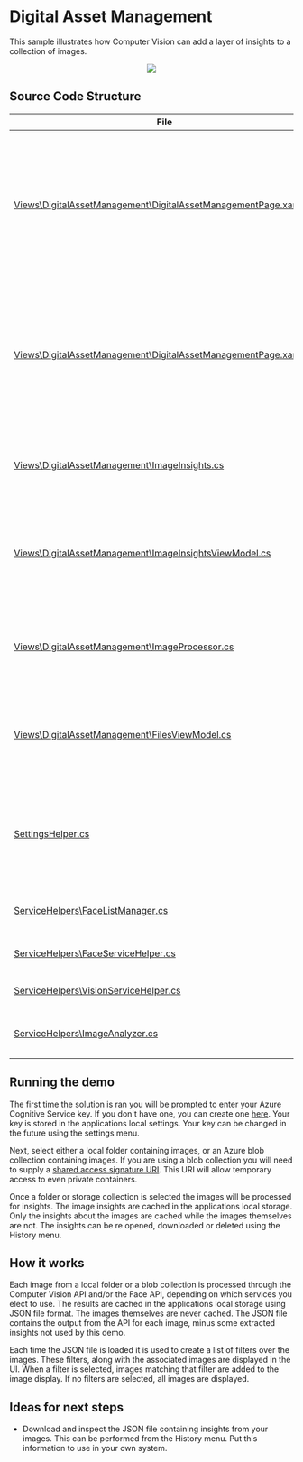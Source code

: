 # Digital Asset Management
This sample illustrates how Computer Vision can add a layer of insights to a collection of images. 

<p align="center">
  <img src="DigitalAssetManegement.jpg" />
</p>


## Source Code Structure
| File | Description |
|-------------|-------------|
| [Views\DigitalAssetManagement\DigitalAssetManagementPage.xaml](../Kiosk/Views/DigitalAssetManagement/DigitalAssetManagementPage.xaml) | Main XAML for the solution template. It displays the images along with its associated filters.  It also contains the UI to manage your cached insights extracted from your images.|
| [Views\DigitalAssetManagement\DigitalAssetManagementPage.xaml.cs](../Kiosk/Views/DigitalAssetManagement/DigitalAssetManagementPage.xaml.cs) | Code behind for the XAML UI. It contains basic support for the UI.  It also hosts an instance of a FileViewModel, your current image insights and ImageProcesser use to run the demo.|
| [Views\DigitalAssetManagement\ImageInsights.cs](../Kiosk/Views/DigitalAssetManagement/ImageInsights.cs) | POCO object representing insights extracted from each of your images.|
| [Views\DigitalAssetManagement\ImageInsightsViewModel.cs](../Kiosk/Views/DigitalAssetManagement/ImageInsightsViewModel.cs) | A wrapper around the ImageInsights object to support data binding to the UI and filtering the image collection.|
| [Views\DigitalAssetManagement\ImageProcessor.cs](../Kiosk/Views/DigitalAssetManagement/ImageProcessor.cs) | Uses your Azure Cognitive Service to extract ImageInsights from your images.|
| [Views\DigitalAssetManagement\FilesViewModel.cs](../Kiosk/Views/DigitalAssetManagement/FilesViewModel.cs) | CRUD operations for ImageInsights.  Stores them in JSON format within the applications local storage.|
| [SettingsHelper.cs](../Kiosk/SettingsHelper.cs) | Stores your Azure key and other settings in the application local storage.  Also configures service helpers to use your Azure key.|
| [ServiceHelpers\FaceListManager.cs](../Kiosk/ServiceHelpers/FaceListManager.cs) | Azure service helper to identify unique faces.|
| [ServiceHelpers\FaceServiceHelper.cs](../Kiosk/ServiceHelpers/FaceServiceHelper.cs) | Azure service helper for the Face API.|
| [ServiceHelpers\VisionServiceHelper.cs](../Kiosk/ServiceHelpers/VisionServiceHelper.cs) | Azure service helper for the Vision API.|
| [ServiceHelpers\ImageAnalyzer.cs](../Kiosk/ServiceHelpers/ImageAnalyzer.cs) | Helps run the Face and Vision API upon an image.|


## Running the demo

The first time the solution is ran you will be prompted to enter your Azure Cognitive Service key.  If you don't have one, you can create one [here](https://ms.portal.azure.com/#create/Microsoft.CognitiveServicesAllInOne).  Your key is stored in the applications local settings.  Your key can be changed in the future using the settings menu.

Next, select either a local folder containing images, or an Azure blob collection containing images.  If you are using a blob collection you will need to supply a [shared access signature URI](https://docs.microsoft.com/en-us/azure/storage/common/storage-sas-overview).  This URI will allow temporary access to even private containers.

Once a folder or storage collection is selected the images will be processed for insights.  The image insights are cached in the applications local storage.  Only the insights about the images are cached while the images themselves are not.  The insights can be re opened, downloaded or deleted using the History menu.

## How it works

Each image from a local folder or a blob collection is processed through the Computer Vision API and/or the Face API, depending on which services you elect to use.  The results are cached in the applications local storage using JSON file format.  The images themselves are never cached.  The JSON file contains the output from the API for each image, minus some extracted insights not used by this demo.

Each time the JSON file is loaded it is used to create a list of filters over the images.  These filters, along with the associated images are displayed in the UI.  When a filter is selected, images matching that filter are added to the image display.  If no filters are selected, all images are displayed.

## Ideas for next steps
* Download and inspect the JSON file containing insights from your images.  This can be performed from the History menu.  Put this information to use in your own system.
